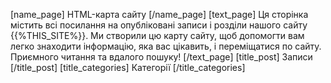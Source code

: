[name_page] HTML-карта сайту [/name_page] 
[text_page] Ця сторінка містить всі посилання на опубліковані записи і розділи нашого сайту {{%THIS_SITE%}}. Ми створили цю карту сайту, щоб допомогти вам легко знаходити інформацію, яка вас цікавить, і переміщатися по сайту. Приємного читання та вдалого пошуку! [/text_page] 
[title_post] Записи [/title_post] 
[title_categories] Категорії [/title_categories]